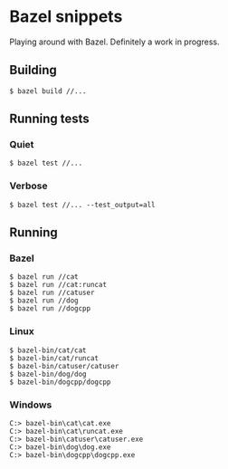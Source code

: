 # Bazel snippets
Playing around with Bazel. Definitely a work in progress.

## Building

```
$ bazel build //...
```

## Running tests

### Quiet
```
$ bazel test //...
```

### Verbose
```
$ bazel test //... --test_output=all
```

## Running
### Bazel
```
$ bazel run //cat
$ bazel run //cat:runcat
$ bazel run //catuser
$ bazel run //dog
$ bazel run //dogcpp
```

### Linux
```
$ bazel-bin/cat/cat
$ bazel-bin/cat/runcat
$ bazel-bin/catuser/catuser
$ bazel-bin/dog/dog
$ bazel-bin/dogcpp/dogcpp
```

### Windows
```
C:> bazel-bin\cat\cat.exe
C:> bazel-bin\cat\runcat.exe
C:> bazel-bin\catuser\catuser.exe
C:> bazel-bin\dog\dog.exe
C:> bazel-bin\dogcpp\dogcpp.exe
```
